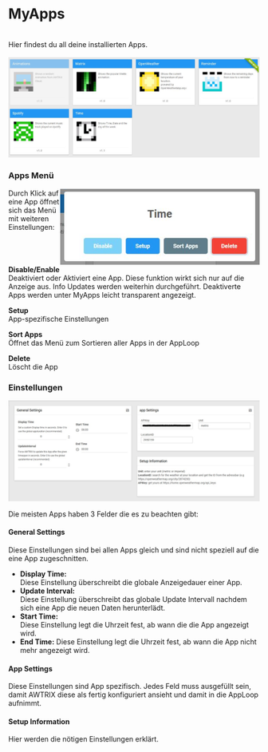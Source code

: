 # MyApps

  <br>
Hier findest du all deine installierten Apps.   
  <br>
    <br>
  <div align=center>
  <img width="800" src="de-de\assets\myapps.jpg"/>
  </div>
  


### Apps Menü

  <img align="right"  width="400" src="de-de\assets\app.jpg"/>

Durch Klick auf eine App öffnet sich das Menü mit weiteren Einstellungen:
<br>
<br>
<br>
<br>
<br>
**Disable/Enable**  
Deaktiviert oder Aktiviert eine App. Diese funktion wirkt sich nur auf die Anzeige aus. Info Updates werden weiterhin durchgeführt. Deaktiverte Apps werden unter MyApps leicht transparent angezeigt.

**Setup**  
App-spezifische Einstellungen

**Sort Apps**  
Öffnet das Menü zum Sortieren aller Apps in der AppLoop

**Delete**  
Löscht die App

### Einstellungen

![](\assets\appsettings.jpg)

Die meisten Apps haben 3 Felder die es zu beachten gibt:

#### General Settings

Diese Einstellungen sind bei allen Apps gleich und sind nicht speziell auf die eine App zugeschnitten.

- **Display Time:**  
  Diese Einstellung überschreibt die globale Anzeigedauer einer App.
- **Update Interval:**  
  Diese Einstellung überschreibt das globale Update Intervall nachdem sich eine App die neuen Daten herunterlädt.
- **Start Time:**    
  Diese Einstellung legt die Uhrzeit fest, ab wann die die App angezeigt wird.
- **End Time:**
  Diese Einstellung legt die Uhrzeit fest, ab wann die App nicht mehr angezeigt wird.

#### App Settings

Diese Einstellungen sind App spezifisch. Jedes Feld muss ausgefüllt sein, damit AWTRIX diese als fertig konfiguriert ansieht und damit in die AppLoop aufnimmt.

#### Setup Information

Hier werden die nötigen Einstellungen erklärt.
